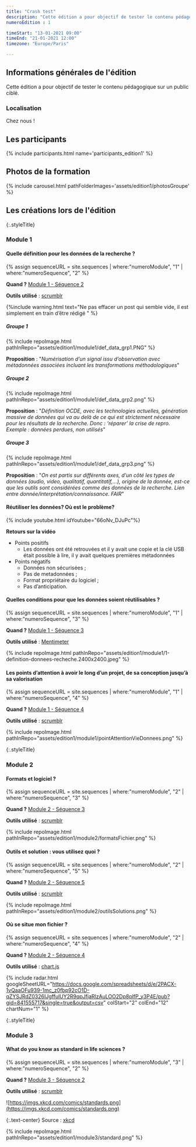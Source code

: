 ```yaml
---
title: "Crash test"
description: "Cette édition a pour objectif de tester le contenu pédagogique sur un public ciblé"
numeroEdition : 1

timeStart: "13-01-2021 09:00"
timeEnd: "21-01-2021 12:00"
timezone: "Europe/Paris"

---
```


## Informations générales de l'édition

Cette édition a pour objectif de tester le contenu pédagogique sur un public ciblé.

### Localisation

Chez nous !

## Les participants

{% include participants.html name='participants_edition1' %}

## Photos de la formation

{% include carousel.html pathFolderImages='assets/edition1/photosGroupe' %}

## Les créations lors de l'édition

{:.styleTitle}
### Module 1 

#### Quelle définition pour les données de la recherche ?

{% assign sequenceURL = site.sequences | where:"numeroModule", "1" | where:"numeroSequence", "2"  %}

**Quand ?**  [Module 1 - Séquence 2]({{site.baseurl}}{{sequenceURL[0].url}})

**Outils utilisé** : [scrumblr](http://scrumblr.ca/)

{%include warning.html 
text="Ne pas effacer un post qui semble vide, il est simplement en train d’être rédigé
" %}

##### Groupe 1

{% include repoImage.html pathInRepo="assets/edition1/module1/def_data_grp1.PNG" %}

<i class="fas fa-comments"></i>
**Proposition** : "*Numérisation d’un signal issu d’observation avec métadonnées associées incluant les transformations méthodologiques*"

##### Groupe 2

{% include repoImage.html pathInRepo="assets/edition1/module1/def_data_grp2.png" %}

<i class="fas fa-comments"></i>
**Proposition** : "*Définition OCDE, avec les technologies actuelles, génération massive de données qui va au delà de ce qui est strictement nécessaire pour les résultats de la recherche. Donc : ‘réparer’ la crise de repro. Exemple : données perdues, non utilisés*"

##### Groupe 3

{% include repoImage.html pathInRepo="assets/edition1/module1/def_data_grp3.png" %}

<i class="fas fa-comments"></i>
**Proposition** : "*On est partis sur différents axes, d’un côté les types de données (audio, video, qualitatif, quantitatif,...), origine de la donnée, est-ce que les outils sont considérées comme des données de la recherche. Lien entre donnée/interprétation/connaissance. FAIR*"

#### Réutiliser les données? Où est le problème?

{% include youtube.html idYoutube="66oNv_DJuPc"%}

<i class="fas fa-comments"></i>
**Retours sur la vidéo**

- Points positifs
  - Les données ont été retrouvées et il y avait une copie et la clé USB était possible à lire, il y avait quelques premières métadonnées
- Points négatifs
    - Données non sécurisées ;
    - Pas de metadonnées ;
    - Format propriétaire du logiciel ;
    - Pas d’anticipation.

#### Quelles conditions pour que les données soient réutilisables ?

{% assign sequenceURL = site.sequences | where:"numeroModule", "1" | where:"numeroSequence", "3"  %}

**Quand ?**  [Module 1 - Séquence 3]({{site.baseurl}}{{sequenceURL[0].url}})

**Outils utilisé**  : [Mentimeter](https://www.menti.com/)

{% include repoImage.html pathInRepo="assets/edition1/module1/1-definition-donnees-recheche.2400x2400.jpeg" %}

#### Les points d’attention à avoir le long d’un projet, de sa conception jusqu’à sa valorisation

{% assign sequenceURL = site.sequences | where:"numeroModule", "1" | where:"numeroSequence", "4"  %}

**Quand ?** [Module 1 - Séquence 4]({{site.baseurl}}{{sequenceURL[0].url}})

**Outils utilisé** : [scrumblr](http://scrumblr.ca/)

{% include repoImage.html pathInRepo="assets/edition1/module1/pointAttentionVieDonnees.png" %}

{:.styleTitle}
### Module 2

#### Formats et logiciel ?

{% assign sequenceURL = site.sequences | where:"numeroModule", "2" | where:"numeroSequence", "3"  %}

**Quand ?**  [Module 2 - Séquence 3]({{site.baseurl}}{{sequenceURL[0].url}})

**Outils utilisé** : [scrumblr](http://scrumblr.ca/)

{% include repoImage.html pathInRepo="assets/edition1/module2/formatsFichier.png" %}

#### Outils et solution : vous utilisez quoi ?

{% assign sequenceURL = site.sequences | where:"numeroModule", "2" | where:"numeroSequence", "5"  %}

**Quand ?**  [Module 2 - Séquence 5]({{site.baseurl}}{{sequenceURL[0].url}})

**Outils utilisé** : [scrumblr](http://scrumblr.ca/)

{% include repoImage.html pathInRepo="assets/edition1/module2/outilsSolutions.png" %}

#### Où se situe mon fichier ?

{% assign sequenceURL = site.sequences | where:"numeroModule", "2" | where:"numeroSequence", "4"  %}

**Quand ?**  [Module 2 - Séquence 4]({{site.baseurl}}{{sequenceURL[0].url}})

**Outils utilisé** : [chart.js](https://www.chartjs.org/)

{% include radar.html googleSheetURL="https://docs.google.com/spreadsheets/d/e/2PACX-1vQaaOFu939-1mc_z0fbp92cO1D-qZYSJRdZ0326IJgffulUY2R9qpJfjaRlzAuLOO2Dp8plfP_y3P4E/pub?gid=841555717&single=true&output=csv" colStart="2" colEnd="12" chartNum="1" %}

{:.styleTitle}
### Module 3

#### What do you know as standard in life sciences ?

{% assign sequenceURL = site.sequences | where:"numeroModule", "3" | where:"numeroSequence", "2"  %}

**Quand ?**  [Module 3 - Séquence 2]({{site.baseurl}}{{sequenceURL[0].url}})

**Outils utilisé** : [scrumblr](http://scrumblr.ca/)

![https://imgs.xkcd.com/comics/standards.png](https://imgs.xkcd.com/comics/standards.png)

{:.text-center}
Source : [xkcd](https://xkcd.com/927/)

{% include repoImage.html pathInRepo="assets/edition1/module3/standard.png" %}
